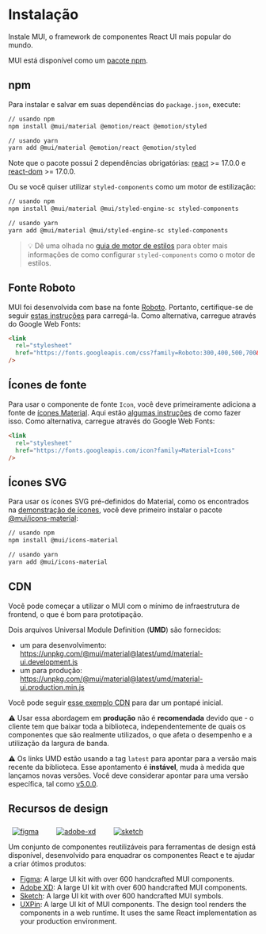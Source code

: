 # Instalação

<p class="description">Instale MUI, o framework de componentes React UI mais popular do mundo.</p>

MUI está disponível como um [pacote npm](https://www.npmjs.com/package/@mui/material).

## npm

Para instalar e salvar em suas dependências do `package.json`, execute:

```sh
// usando npm
npm install @mui/material @emotion/react @emotion/styled

// usando yarn
yarn add @mui/material @emotion/react @emotion/styled
```

<!-- #react-peer-version -->

Note que o pacote possui 2 dependências obrigatórias: [react](https://www.npmjs.com/package/react) >= 17.0.0 e [react-dom](https://www.npmjs.com/package/react-dom) >= 17.0.0.

Ou se você quiser utilizar `styled-components` como um motor de estilização:

```sh
// usando npm
npm install @mui/material @mui/styled-engine-sc styled-components

// usando yarn
yarn add @mui/material @mui/styled-engine-sc styled-components
```

> 💡 Dê uma olhada no [guia de motor de estilos](/guides/styled-engine/) para obter mais informações de como configurar `styled-components` como o motor de estilos.

## Fonte Roboto

MUI foi desenvolvida com base na fonte [Roboto](https://fonts.google.com/specimen/Roboto). Portanto, certifique-se de seguir [estas instruções](/components/typography/#general) para carregá-la. Como alternativa, carregue através do Google Web Fonts:

```html
<link
  rel="stylesheet"
  href="https://fonts.googleapis.com/css?family=Roboto:300,400,500,700&display=swap"
/>
```

## Ícones de fonte

Para usar o componente de fonte `Icon`, você deve primeiramente adiciona a fonte de [ícones Material](https://fonts.google.com/icons). Aqui estão [algumas instruções](/components/icons/#font-icons) de como fazer isso. Como alternativa, carregue através do Google Web Fonts:

```html
<link
  rel="stylesheet"
  href="https://fonts.googleapis.com/icon?family=Material+Icons"
/>
```

## Ícones SVG

Para usar os ícones SVG pré-definidos do Material, como os encontrados na [demonstração de ícones](/components/icons/), você deve primeiro instalar o pacote [@mui/icons-material](https://www.npmjs.com/package/@mui/icons-material):

<!-- #default-branch-switch -->

```sh
// usando npm
npm install @mui/icons-material

// usando yarn
yarn add @mui/icons-material
```

## CDN

Você pode começar a utilizar o MUI com o mínimo de infraestrutura de frontend, o que é bom para prototipação.

Dois arquivos Universal Module Definition (**UMD**) são fornecidos:

- um para desenvolvimento: https://unpkg.com/@mui/material@latest/umd/material-ui.development.js
- um para produção: https://unpkg.com/@mui/material@latest/umd/material-ui.production.min.js

Você pode seguir [esse exemplo CDN](https://github.com/mui/material-ui/tree/master/examples/cdn) para dar um pontapé inicial.

⚠️ Usar essa abordagem em **produção** não é **recomendada** devido que - o cliente tem que baixar toda a biblioteca, independentemente de quais os componentes que são realmente utilizados, o que afeta o desempenho e a utilização da largura de banda.

⚠️ Os links UMD estão usando a tag `latest` para apontar para a versão mais recente da biblioteca. Esse apontamento é **instável**, muda à medida que lançamos novas versões. Você deve considerar apontar para uma versão específica, tal como [v5.0.0](https://unpkg.com/@mui/material@5.0.0/umd/material-ui.development.js).

## Recursos de design

<a href="https://mui.com/store/items/figma-react/?utm_source=docs&utm_medium=referral&utm_campaign=installation-figma" style="margin-left: 8px; margin-top: 8px; display: inline-block;"><img src="/static/images/download-figma.svg" alt="figma" /></a>
<a href="https://mui.com/store/items/adobe-xd-react/?utm_source=docs&utm_medium=referral&utm_campaign=installation-adobe-xd" style="margin-left: 32px; margin-top: 8px; display: inline-block;"><img src="/static/images/download-adobe-xd.svg" alt="adobe-xd" /></a>
<a href="https://mui.com/store/items/sketch-react/?utm_source=docs&utm_medium=referral&utm_campaign=installation-sketch" style="margin-left: 32px; margin-top: 8px; display: inline-block;"><img src="/static/images/download-sketch.svg" alt="sketch" /></a>

Um conjunto de componentes reutilizáveis para ferramentas de design está disponível, desenvolvido para enquadrar os componentes React e te ajudar a criar ótimos produtos:

- [Figma](https://mui.com/store/items/figma-react/?utm_source=docs&utm_medium=referral&utm_campaign=installation-figma): A large UI kit with over 600 handcrafted MUI components.
- [Adobe XD](https://mui.com/store/items/adobe-xd-react/?utm_source=docs&utm_medium=referral&utm_campaign=installation-adobe-xd): A large UI kit with over 600 handcrafted MUI components.
- [Sketch](https://mui.com/store/items/sketch-react/?utm_source=docs&utm_medium=referral&utm_campaign=installation-sketch): A large UI kit with over 600 handcrafted MUI symbols.
- [UXPin](https://github.com/uxpin-merge/material-ui-5-merge): A large UI kit of MUI components. The design tool renders the components in a web runtime. It uses the same React implementation as your production environment.
